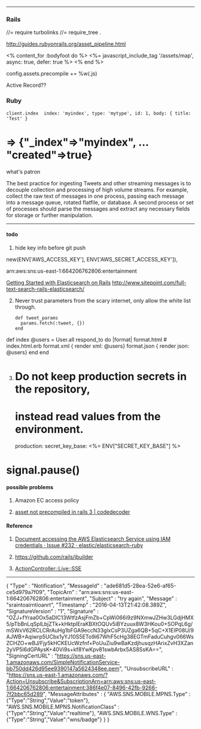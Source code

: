   <meta charset="utf-8">
  <meta http-equiv="X-UA-Compatible" content="IE=edge">
  <meta name="viewport" content="width=device-width, initial-scale=1">
  <!-- The above 3 meta tags *must* come first in the head; any other head content must come *after* these tags -->
  <meta name="description" content="">
  <meta name="author" content="">
  <!--link rel="icon" href="../../favicon.ico"-->


  <!-- Custom styles for this template -->
  <link href="static/css/dashboard.css" rel="stylesheet">

<!--script>window.jQuery || document.write('<script src="../../assets/js/vendor/jquery.min.js"><\/script>')</script-->
<script src="static/js/bootstrap.min.js"></script>


---


### Rails

//= require turbolinks
//= require_tree .

http://guides.rubyonrails.org/asset_pipeline.html


<% content_for :bodyfoot do %>
    <%= javascript_include_tag '/assets/map', async: true, defer: true %>
<% end %>

config.assets.precompile += %w(.js)

Active Record??

### Ruby

    client.index  index: 'myindex', type: 'mytype', id: 1, body: { title: 'Test' }
# => {"_index"=>"myindex", ... "created"=>true}

what's patron


The best practice for ingesting Tweets and other streaming messages is to decouple collection and processing of high volume streams. For example, collect the raw text of messages in one process, passing each message into a message queue, rotated flatfile, or database. A second process or set of processes should parse the messages and extract any necessary fields for storage or further manipulation.

---

#### todo

1. hide key info before git push

new(ENV['AWS_ACCESS_KEY'], ENV['AWS_SECRET_ACCESS_KEY']),

arn:aws:sns:us-east-1:664206762806:entertainment



[Getting Started with Elasticsearch on Rails](http://www.codinginthecrease.com/news_article/show/409843?referrer_id=948927)
http://www.sitepoint.com/full-text-search-rails-elasticsearch/

2. Never trust parameters from the scary internet, only allow the white list through.

       def tweet_params
         params.fetch(:tweet, {})
       end

  def index
    @users = User.all
    respond_to do |format|
      format.html # index.html.erb
      format.xml  { render xml: @users}
      format.json { render json: @users}
    end
  end

3. # Do not keep production secrets in the repository,
   # instead read values from the environment.
   production:
     secret_key_base: <%= ENV["SECRET_KEY_BASE"] %>


# signal.pause()



#### possible problems

1. Amazon EC access policy

2. [asset not precompiled in rails 3 | codedecoder](https://codedecoder.wordpress.com/2012/11/05/asset-not-precompiled-asset_pipeline-rails-3/)

#### Reference

1. [Document accessing the AWS Elasticsearch Service using IAM credentials · Issue #232 · elastic/elasticsearch-ruby](https://github.com/elastic/elasticsearch-ruby/issues/232)

2. https://github.com/rails/jbuilder

3. [ActionController::Live::SSE](http://api.rubyonrails.org/classes/ActionController/Live/SSE.html)



---


{
  "Type" : "Notification",
  "MessageId" : "ade681d5-28ea-52e6-af65-ce5d979a7f09",
  "TopicArn" : "arn:aws:sns:us-east-1:664206762806:entertainment",
  "Subject" : "try again",
  "Message" : "sraintoairntioanrt",
  "Timestamp" : "2016-04-13T21:42:08.389Z",
  "SignatureVersion" : "1",
  "Signature" : "OZJ+fYraa0Ox5aDIC13WtfzAsjFmZb+CpWi066i9z9NXmwJZHw3LGdjHMX5/pTbBnLqSplLbjZTk+kHktplEraKBXtOQUv5iBYzuux8W3HKou0+SOPqL6g/mSWxV62RCLCRrAuHg1bFGA9eccN33glxCsP3UZga6QB+5qC+X1EIP08U/9AJWB+Aqiwrp5UCbx1yYJ10S5ETo9i67WhF5cHg38EGTmFaduCuhgv066WsZCHZO+wBJ/Fjy5kHCKEUcWzfnf+PoUuZiu9wBaKzdjhusqzHArixZvH3XZan2yVP5l6dGPAysK+40Vi9s+kf8YwKpv81swbArbx5AS8SsKA==",
  "SigningCertURL" : "https://sns.us-east-1.amazonaws.com/SimpleNotificationService-bb750dd426d95ee9390147a5624348ee.pem",
  "UnsubscribeURL" : "https://sns.us-east-1.amazonaws.com/?Action=Unsubscribe&SubscriptionArn=arn:aws:sns:us-east-1:664206762806:entertainment:386f4e07-8496-42fb-9266-7f2bbc65d289",
  "MessageAttributes" : {
    "AWS.SNS.MOBILE.MPNS.Type" : {"Type":"String","Value":"token"},
    "AWS.SNS.MOBILE.MPNS.NotificationClass" : {"Type":"String","Value":"realtime"},
    "AWS.SNS.MOBILE.WNS.Type" : {"Type":"String","Value":"wns/badge"}
  }
}